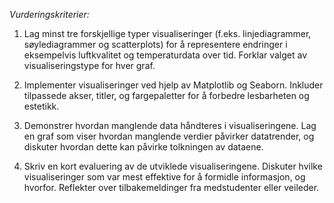 *Vurderingskriterier:*

1. Lag minst tre forskjellige typer visualiseringer (f.eks. linjediagrammer, søylediagrammer og scatterplots) for å representere endringer i eksempelvis luftkvalitet og temperaturdata over tid. Forklar valget av visualiseringstype for hver graf.



2. Implementer visualiseringer ved hjelp av Matplotlib og Seaborn. Inkluder tilpassede akser, titler, og fargepaletter for å forbedre lesbarheten og estetikk.


3. Demonstrer hvordan manglende data håndteres i visualiseringene. Lag en graf som viser hvordan manglende verdier påvirker datatrender, og diskuter hvordan dette kan påvirke tolkningen av dataene.


4. Skriv en kort evaluering av de utviklede visualiseringene. Diskuter hvilke visualiseringer som var mest effektive for å formidle informasjon, og hvorfor. Reflekter over tilbakemeldinger fra medstudenter eller veileder.